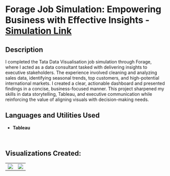 <h1>Forage Job Simulation: Empowering Business with Effective Insights - <a href="https://www.theforage.com/simulations/tata/data-visualisation-p5xo?reloaded=true" download>Simulation Link</a> </h1>


<h2>Description</h2>
I completed the Tata Data Visualisation job simulation through Forage, where I acted as a data consultant tasked with delivering insights to executive stakeholders. The experience involved cleaning and analyzing sales data, identifying seasonal trends, top customers, and high-potential international markets. I created a clear, actionable dashboard and presented findings in a concise, business-focused manner. This project sharpened my skills in data storytelling, Tableau, and executive communication while reinforcing the value of aligning visuals with decision-making needs. 
<br />


<h2>Languages and Utilities Used</h2>

- <b>Tableau</b> 


<br>

<h2>Visualizations Created:</h2>
<table style="width: 100%;">
  <!-- Row 1: Images -->
  <tr>
    <td align="center" valign="top" style="width: 50%;">
      <img src="2024ElectionProject_P1.png" style="max-height: 300px; width: auto;" />
    </td>
    <td align="center" valign="top" style="width: 50%;">
      <img src="2024ElectionProject_P2.png" style="max-height: 300px; width: auto;" />
    </td>
  </tr>
